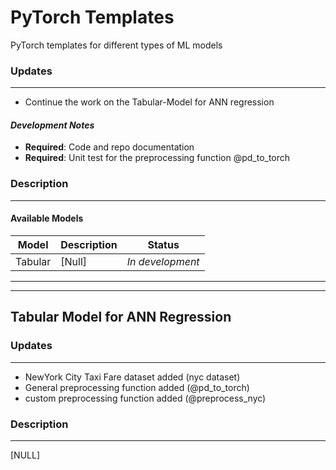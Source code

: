 # PyTorch Templates
PyTorch templates for different types of ML models

### Updates 
---
* Continue the work on the Tabular-Model for ANN regression

#### *Development Notes*
* **Required**: Code and repo documentation
* **Required**: Unit test for the preprocessing function @pd_to_torch

### Description
---
#### Available Models
| **Model** | **Description** | **Status** |
| - | - | - |
| Tabular      | [Null]       | *In development* |

---
---

## Tabular Model for ANN Regression

### Updates
---
* NewYork City Taxi Fare dataset added (nyc dataset)
* General preprocessing function added (@pd_to_torch)
* custom preprocessing function added (@preprocess_nyc)

### Description
---
[NULL]

